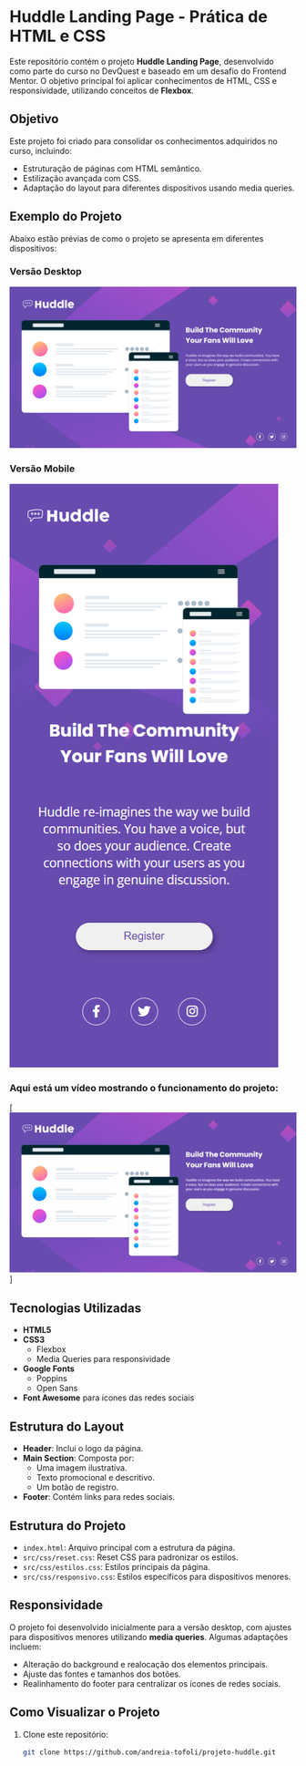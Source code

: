 # Huddle Landing Page - Prática de HTML e CSS

Este repositório contém o projeto **Huddle Landing Page**, desenvolvido como parte do curso no DevQuest e baseado em um desafio do Frontend Mentor. O objetivo principal foi aplicar conhecimentos de HTML, CSS e responsividade, utilizando conceitos de **Flexbox**.

## Objetivo

Este projeto foi criado para consolidar os conhecimentos adquiridos no curso, incluindo:
- Estruturação de páginas com HTML semântico.
- Estilização avançada com CSS.
- Adaptação do layout para diferentes dispositivos usando media queries.

## Exemplo do Projeto

Abaixo estão prévias de como o projeto se apresenta em diferentes dispositivos:

### Versão Desktop
![Versão Desktop](./src/images/desktop.png)

### Versão Mobile
![Versão Mobile](./src/images/mobile.png)

### Aqui está um vídeo mostrando o funcionamento do projeto:  
[![Demonstração do Projeto](./src/images/animacao-huddle.gif)]

## Tecnologias Utilizadas

- **HTML5**
- **CSS3**
  - Flexbox
  - Media Queries para responsividade
- **Google Fonts**
  - Poppins
  - Open Sans
- **Font Awesome** para ícones das redes sociais

## Estrutura do Layout

- **Header**: Inclui o logo da página.
- **Main Section**: Composta por:
  - Uma imagem ilustrativa.
  - Texto promocional e descritivo.
  - Um botão de registro.
- **Footer**: Contém links para redes sociais.

## Estrutura do Projeto

- `index.html`: Arquivo principal com a estrutura da página.
- `src/css/reset.css`: Reset CSS para padronizar os estilos.
- `src/css/estilos.css`: Estilos principais da página.
- `src/css/responsivo.css`: Estilos específicos para dispositivos menores.

## Responsividade

O projeto foi desenvolvido inicialmente para a versão desktop, com ajustes para dispositivos menores utilizando **media queries**. Algumas adaptações incluem:
- Alteração do background e realocação dos elementos principais.
- Ajuste das fontes e tamanhos dos botões.
- Realinhamento do footer para centralizar os ícones de redes sociais.

## Como Visualizar o Projeto

1. Clone este repositório:
   ```bash
   git clone https://github.com/andreia-tofoli/projeto-huddle.git

